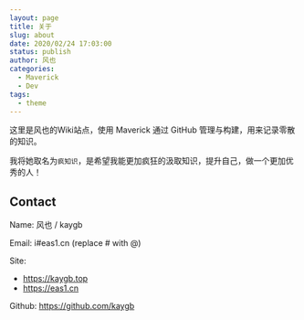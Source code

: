 ```yaml
---
layout: page
title: 关于
slug: about
date: 2020/02/24 17:03:00
status: publish
author: 风也
categories: 
  - Maverick
  - Dev
tags: 
  - theme
---
```


这里是风也的Wiki站点，使用 Maverick 通过 GitHub 管理与构建，用来记录零散的知识。

我将她取名为`疯知识`，是希望我能更加疯狂的汲取知识，提升自己，做一个更加优秀的人！

## Contact

Name: 风也 / kaygb

Email: i#eas1.cn (replace # with @)

Site: 
- https://kaygb.top
- https://eas1.cn

Github: https://github.com/kaygb


